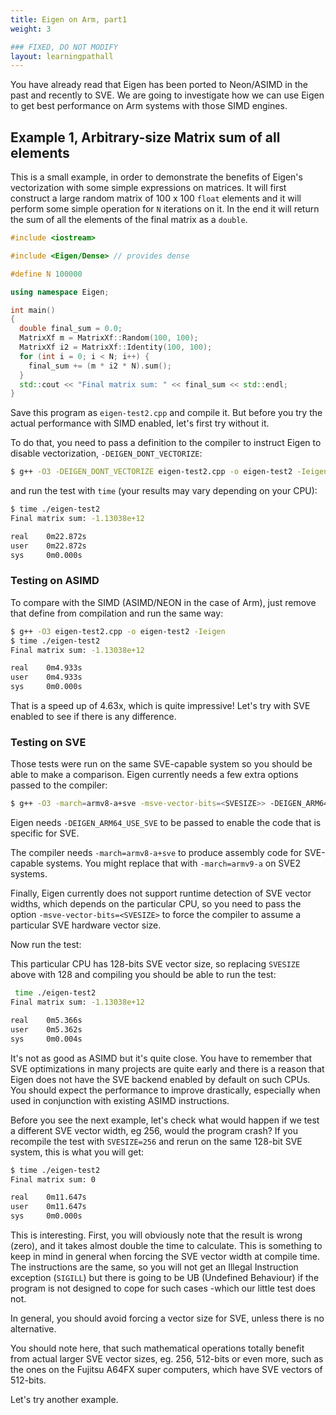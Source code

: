```yaml
---
title: Eigen on Arm, part1
weight: 3

### FIXED, DO NOT MODIFY
layout: learningpathall
---
```


You have already read that Eigen has been ported to Neon/ASIMD in the past and recently to SVE. We are going to investigate how we can use Eigen to get best performance on Arm systems with those SIMD engines.

## Example 1, Arbitrary-size Matrix sum of all elements

This is a small example, in order to demonstrate the benefits of Eigen's vectorization with some simple expressions on matrices. It will first construct a large random matrix of 100 x 100 `float` elements and it will perform some simple operation for `N` iterations on it. In the end it will return the sum of all the elements of the final matrix as a `double`.

```C++
#include <iostream>

#include <Eigen/Dense> // provides dense

#define N 100000

using namespace Eigen;

int main()
{
  double final_sum = 0.0;
  MatrixXf m = MatrixXf::Random(100, 100);
  MatrixXf i2 = MatrixXf::Identity(100, 100);
  for (int i = 0; i < N; i++) {
    final_sum += (m * i2 * N).sum();
  }
  std::cout << "Final matrix sum: " << final_sum << std::endl;
}
```

Save this program as `eigen-test2.cpp` and compile it. But before you try the actual performance with SIMD enabled, let's first try without it.

To do that, you need to pass a definition to the compiler to instruct Eigen to disable vectorization, `-DEIGEN_DONT_VECTORIZE`:

```bash
$ g++ -O3 -DEIGEN_DONT_VECTORIZE eigen-test2.cpp -o eigen-test2 -Ieigen
```

and run the test with `time` (your results may vary depending on your CPU):

```bash
$ time ./eigen-test2
Final matrix sum: -1.13038e+12

real    0m22.872s
user    0m22.872s
sys     0m0.000s
```

### Testing on ASIMD

To compare with the SIMD (ASIMD/NEON in the case of Arm), just remove that define from compilation and run the same way:

```bash
$ g++ -O3 eigen-test2.cpp -o eigen-test2 -Ieigen
$ time ./eigen-test2
Final matrix sum: -1.13038e+12

real    0m4.933s
user    0m4.933s
sys     0m0.000s
```

That is a speed up of 4.63x, which is quite impressive! Let's try with SVE enabled to see if there is any difference.

### Testing on SVE

Those tests were run on the same SVE-capable system so you should be able to make a comparison.
Eigen currently needs a few extra options passed to the compiler:

```bash
$ g++ -O3 -march=armv8-a+sve -msve-vector-bits=<SVESIZE>> -DEIGEN_ARM64_USE_SVE eigen-test2.cpp -o eigen-test2 -Ieigen
```

Eigen needs `-DEIGEN_ARM64_USE_SVE` to be passed to enable the code that is specific for SVE.

The compiler needs `-march=armv8-a+sve` to produce assembly code for SVE-capable systems. You might replace that with `-march=armv9-a` on SVE2 systems.

Finally, Eigen currently does not support runtime detection of SVE vector widths, which depends on the particular CPU, so you need to pass the option `-msve-vector-bits=<SVESIZE>` to force the compiler to assume a particular SVE hardware vector size.

Now run the test:

This particular CPU has 128-bits SVE vector size, so replacing `SVESIZE` above with 128 and compiling you should be able to run the test:

```bash
 time ./eigen-test2
Final matrix sum: -1.13038e+12

real    0m5.366s
user    0m5.362s
sys     0m0.004s
```

It's not as good as ASIMD but it's quite close. You have to remember that SVE optimizations in many projects are quite early and there is a reason that Eigen does not have the SVE backend enabled by default on such CPUs. You should expect the performance to improve drastically, especially when used in conjunction with existing ASIMD instructions.

Before you see the next example, let's check what would happen if we test a different SVE vector width, eg 256, would the program crash? If you recompile the test with `SVESIZE=256` and rerun on the same 128-bit SVE system, this is what you will get:

```bash
$ time ./eigen-test2
Final matrix sum: 0

real    0m11.647s
user    0m11.647s
sys     0m0.000s
```

This is interesting. First, you will obviously note that the result is wrong (zero), and it takes almost double the time to calculate. This is something to keep in mind in general when forcing the SVE vector width at compile time. The instructions are the same, so you will not get an Illegal Instruction exception (`SIGILL`) but there is going to be UB (Undefined Behaviour) if the program is not designed to cope for such cases -which our little test does not.

In general, you should avoid forcing a vector size for SVE, unless there is no alternative.

You should note here, that such mathematical operations totally benefit from actual larger SVE vector sizes, eg. 256, 512-bits or even more, such as the ones on the Fujitsu A64FX super computers, which have SVE vectors of 512-bits.

Let's try another example.
